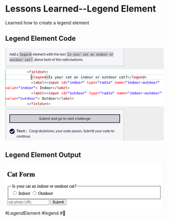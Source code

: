 <html>
  <body>
    <h1>Lessons Learned--Legend Element</h1>
    <p>
      Learned how to create a legend element 
       </p>
   <h2>Legend Element Code</h2>
   <img src="https://github.com/jennisa1/freeCodeCamp-Projects/blob/main/Cat%20Photo%20Album%20app/Images/Step%2050%20Code.png?raw=true" alt="Step 50 Code"> 
     <h2>Legend Element Output</h2>
   <img src="https://github.com/jennisa1/freeCodeCamp-Projects/blob/main/Cat%20Photo%20Album%20app/Images/Step%2050%20Output.png?raw=true" alt="Step 50 Output"> 
#LegendElement #legend #🏅
  </body>
  </html>
